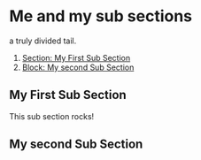 <!-- GENERATED DOCUMENT DO NOT EDIT! -->
<!-- prettier-ignore-start -->
<!-- markdownlint-disable -->

# Me and my sub sections #

a truly divided tail.

1. [Section: My First Sub Section](#my-first-sub-section)
2. [Block: My second Sub Section](#my-second-sub-section)

## My First Sub Section ##

This sub section rocks!

## My second Sub Section ##

<!-- markdownlint-restore -->
<!-- prettier-ignore-end -->
<!-- GENERATED DOCUMENT DO NOT EDIT! -->
